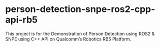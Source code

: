 # person-detection-snpe-ros2-cpp-api-rb5
This project is for the Demonstration of Person Detection using ROS2 &amp; SNPE using C++ API on Qualcomm’s Robotics RB5 Platform. 
